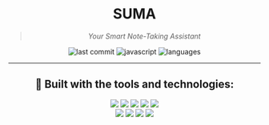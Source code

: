 <div align="center">

# **SUMA**

> *Your Smart Note-Taking Assistant*

![last commit](https://img.shields.io/github/last-commit/its-dhanya/suma-)
![javascript](https://img.shields.io/badge/javascript-55.7%25-blue)
![languages](https://img.shields.io/badge/languages-5-inactive)

---

## 🔧 Built with the tools and technologies:

<p align="center">
  <img src="https://img.shields.io/badge/JSON-black?logo=json&logoColor=white" />
  <img src="https://img.shields.io/badge/Rust-black?logo=rust&logoColor=white" />
  <img src="https://img.shields.io/badge/npm-red?logo=npm&logoColor=white" />
  <img src="https://img.shields.io/badge/TOML-brown?logo=toml&logoColor=white" />
  <img src="https://img.shields.io/badge/JavaScript-yellow?logo=javascript&logoColor=black" />
  <br />
  <img src="https://img.shields.io/badge/Tauri-00B4AB?logo=tauri&logoColor=white" />
  <img src="https://img.shields.io/badge/React-61DAFB?logo=react&logoColor=black" />
  <img src="https://img.shields.io/badge/Python-3776AB?logo=python&logoColor=white" />
  <img src="https://img.shields.io/badge/Vite-646CFF?logo=vite&logoColor=white" />

</p>

</div>
